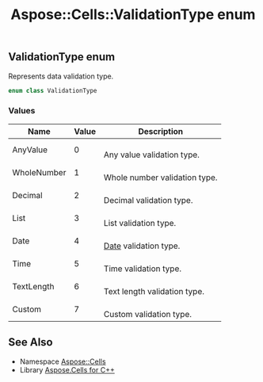 ﻿---
title: Aspose::Cells::ValidationType enum
linktitle: ValidationType
second_title: Aspose.Cells for C++ API Reference
description: 'Aspose::Cells::ValidationType enum. Represents data validation type in C++.'
type: docs
weight: 26300
url: /cpp/aspose.cells/validationtype/
---
## ValidationType enum


Represents data validation type.

```cpp
enum class ValidationType
```

### Values

| Name | Value | Description |
| --- | --- | --- |
| AnyValue | 0 | <br>Any value validation type. |
| WholeNumber | 1 | <br>Whole number validation type. |
| Decimal | 2 | <br>Decimal validation type. |
| List | 3 | <br>List validation type. |
| Date | 4 | <br>[Date](../date/) validation type. |
| Time | 5 | <br>Time validation type. |
| TextLength | 6 | <br>Text length validation type. |
| Custom | 7 | <br>Custom validation type. |

## See Also

* Namespace [Aspose::Cells](../)
* Library [Aspose.Cells for C++](../../)
